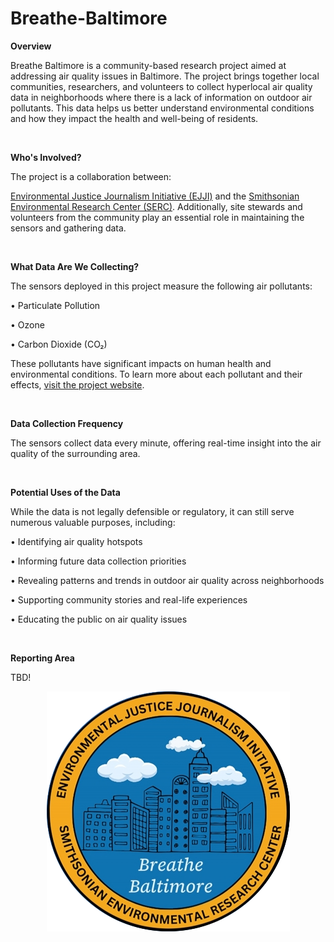 # Breathe-Baltimore

**Overview**

Breathe Baltimore is a community-based research project aimed at addressing air quality issues in Baltimore. The project brings together local communities, researchers, and volunteers to collect hyperlocal air quality data in neighborhoods where there is a lack of information on outdoor air pollutants. This data helps us better understand environmental conditions and how they impact the health and well-being of residents.

<br>

**Who's Involved?**

The project is a collaboration between:

[Environmental Justice Journalism Initiative (EJJI)](https://www.ejji.org) and the [Smithsonian Environmental Research Center (SERC)](https://serc.si.edu).
Additionally, site stewards and volunteers from the community play an essential role in maintaining the sensors and gathering data.

<br>

**What Data Are We Collecting?**

The sensors deployed in this project measure the following air pollutants:

• Particulate Pollution


• Ozone


• Carbon Dioxide (CO₂)


These pollutants have significant impacts on human health and environmental conditions. To learn more about each pollutant and their effects, [visit the project website](https://www.ejji.org/air-quality-monitoring-in-baltimore).

<br>

**Data Collection Frequency**

The sensors collect data every minute, offering real-time insight into the air quality of the surrounding area.

<br>

**Potential Uses of the Data**

While the data is not legally defensible or regulatory, it can still serve numerous valuable purposes, including:

• Identifying air quality hotspots

• Informing future data collection priorities

• Revealing patterns and trends in outdoor air quality across neighborhoods

• Supporting community stories and real-life experiences

• Educating the public on air quality issues

<br>

**Reporting Area**

TBD!

<p align="center">
  <img src="images/logo-image-incinerator-photo-taken-by-veronica-lucchese-ejji-staff-cropped.png">
</p>


